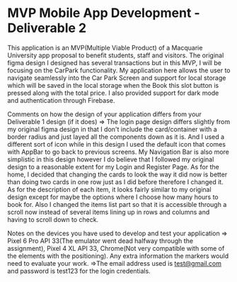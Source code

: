 # MVP Mobile App Development - Deliverable 2



This application is an MVP(Multiple Viable Product) of a Macquarie University app proposal to benefit students, staff and visitors. The original figma design I designed has several transactions but in this MVP, I will be focusing on the CarPark functionality. My application here allows the user to navigate seamlessly into the Car Park Screen and support for local storage which will be saved in the local storage when the Book this slot button is pressed along with the total price. I also provided support for dark mode and authentication through Firebase.

Comments on how the design of your application differs from your Deliverable 1 design (if it does)
=> The login page design differs slightly from my original figma design in that I don't include the card/container with a border radius and just layed all the components down as it is. And I used a different sort of icon while in this design I used the default icon that comes with AppBar to go back to previous screens. My Navigation Bar is also more simplistic in this design however I do believe that I followed my original design to a reasonable extent for my Login and Register Page. As for the home, I decided that changing the cards to look the way it did now is better than doing two cards in one row just as I did before therefore I changed it. As for the description of each item, it looks fairly similar to my original design except for maybe the options where I choose how many hours to book for. Also I changed the items list part so that it is accessible through a scroll now instead of several items lining up in rows and columns and having to scroll down to check.

Notes on the devices you have used to develop and test your application
=> Pixel 6 Pro API 33(The emulator went dead halfway through the assignment), Pixel 4 XL API 33, Chrome(Not very compatible with some of the elements with the positioning).
Any extra information the markers would need to evaluate your work.
=>The email address used is test@gmail.com and password is test123 for the login credentials.